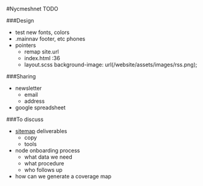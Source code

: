 #Nycmeshnet TODO


###Design
- test new fonts, colors
- .mainnav footer, etc phones
- pointers
	- remap site.url
	- index.html :36
	- layout.scss background-image: url(/website/assets/images/rss.png);

###Sharing
- newsletter
	- email
	- address
- google spreadsheet


###To discuss
- [sitemap](http://nycmeshnet.github.io/website/sitemap/) deliverables
	- copy
	- tools
- node onboarding process
	- what data we need
	- what procedure
	- who follows up
- how can we generate a coverage map

